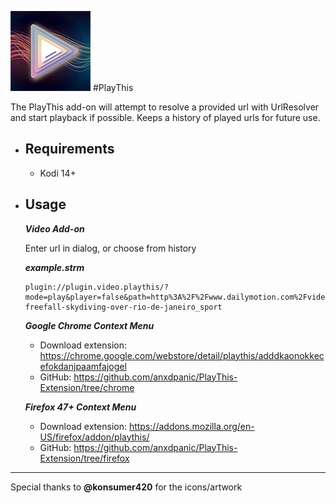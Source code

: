 ![PlayThis](https://raw.githubusercontent.com/anxdpanic/PlayThis-Extension/chrome/images/icon_128.png)
#PlayThis

The PlayThis add-on will attempt to resolve a provided url with UrlResolver and start playback if possible.
Keeps a history of played urls for future use.

- Requirements
    -
    - Kodi 14+

- Usage
    -
    _**Video Add-on**_

    Enter url in dialog, or choose from history

    _**example.strm**_
    ```
    plugin://plugin.video.playthis/?mode=play&player=false&path=http%3A%2F%2Fwww.dailymotion.com%2Fvideo%2Fx3ol7gj_incredible-freefall-skydiving-over-rio-de-janeiro_sport
    ```

    _**Google Chrome Context Menu**_

    - Download extension: https://chrome.google.com/webstore/detail/playthis/adddkaonokkecefokdanjpaamfajogel
    - GitHub: https://github.com/anxdpanic/PlayThis-Extension/tree/chrome

    _**Firefox 47+ Context Menu**_

    - Download extension: https://addons.mozilla.org/en-US/firefox/addon/playthis/
    - GitHub: https://github.com/anxdpanic/PlayThis-Extension/tree/firefox

---

Special thanks to **@konsumer420** for the icons/artwork
